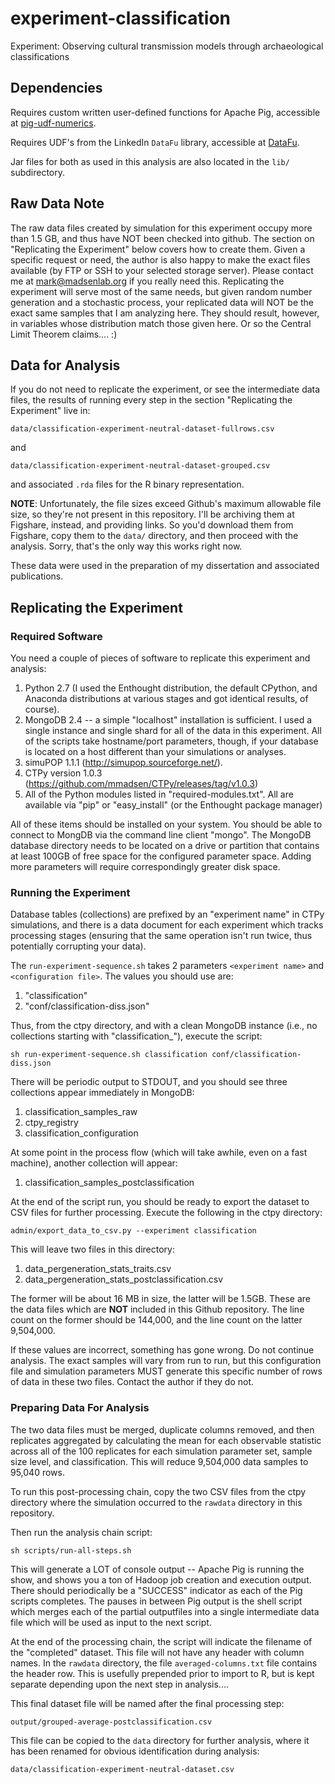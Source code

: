 experiment-classification
=========================

Experiment:  Observing cultural transmission models through archaeological classifications

## Dependencies ##

Requires custom written user-defined functions for Apache Pig, accessible at [pig-udf-numerics](https://github.com/mmadsen/pig-udf-numerics).

Requires UDF's from the LinkedIn `DataFu` library, accessible at [DataFu](http://data.linkedin.com/opensource/datafu).  

Jar files for both as used in this analysis are also located in the `lib/` subdirectory.  


## Raw Data Note ##

The raw data files created by simulation for this experiment occupy more than 1.5 GB, and thus have NOT been checked into github.  The section on "Replicating the Experiment" below 
covers how to create them.  Given a specific request or need, the author is also happy to 
make the exact files available (by FTP or SSH to your selected storage server).  Please contact me at mark@madsenlab.org if you really need this.  Replicating the experiment will serve most of the same needs, but given random number generation and a stochastic process, your replicated data will NOT be the exact same samples that I am analyzing here.  They should result, however, in variables whose distribution match those given here.  Or so the Central Limit Theorem claims.... :)

## Data for Analysis ##

If you do not need to replicate the experiment, or see the intermediate data files, the results of running every step in the section "Replicating the Experiment" live in:

`data/classification-experiment-neutral-dataset-fullrows.csv`

and 

`data/classification-experiment-neutral-dataset-grouped.csv`

and associated `.rda` files for the R binary representation.

__NOTE__:  Unfortunately, the file sizes exceed Github's maximum allowable file size, so they're not present in this repository.  I'll be archiving them at Figshare, instead, and providing links.  So you'd download them from Figshare, copy them to the `data/` directory, and then proceed with the analysis.  Sorry, that's the only way this works right now.  

These data were used in the preparation of my dissertation and associated publications.  


## Replicating the Experiment ##

### Required Software ###

You need a couple of pieces of software to replicate this experiment and analysis:

1.  Python 2.7 (I used the Enthought distribution, the default CPython, and Anaconda distributions at various stages and got identical results, of course).
1.  MongoDB 2.4 -- a simple "localhost" installation is sufficient.  I used a single instance and single shard for all of the data in this experiment.  All of the scripts take hostname/port parameters, though, if your database is located on a host different than your simulations or analyses.  
1.  simuPOP 1.1.1 (http://simupop.sourceforge.net/).  
1.  CTPy version 1.0.3 (https://github.com/mmadsen/CTPy/releases/tag/v1.0.3)
1.  All of the Python modules listed in "required-modules.txt".  All are available via "pip" or "easy_install" (or the Enthought package manager)

All of these items should be installed on your system.  You should be able to connect to MongDB via the command line client "mongo".  The MongoDB database directory needs to be located on a drive or partition that contains at least 100GB of free space for the configured parameter space.  Adding more parameters will require correspondingly greater disk space.  

### Running the Experiment ###

Database tables (collections) are prefixed by an "experiment name" in CTPy simulations, and there is a data document for each experiment which tracks processing stages (ensuring that the same operation isn't run twice, thus potentially corrupting your data).  

The `run-experiment-sequence.sh` takes 2 parameters `<experiment name>` and `<configuration file>`.  The values you should use are:

1.  "classification"
2.  "conf/classification-diss.json"

Thus, from the ctpy directory, and with a clean MongoDB instance (i.e., no collections starting with "classification_"), execute the script:

`sh run-experiment-sequence.sh classification conf/classification-diss.json`

There will be periodic output to STDOUT, and you should see three collections appear immediately in MongoDB:

1.  classification_samples_raw
1.  ctpy_registry
1.  classification_configuration

At some point in the process flow (which will take awhile, even on a fast machine), another collection will appear:

1.  classification_samples_postclassification

At the end of the script run, you should be ready to export the dataset to CSV files for further processing.  Execute the following in the ctpy directory:

`admin/export_data_to_csv.py --experiment classification`

This will leave two files in this directory:

1.  data_pergeneration_stats_traits.csv
1.  data_pergeneration_stats_postclassification.csv

The former will be about 16 MB in size, the latter will be 1.5GB.  These are the data files which are **NOT** included in this Github repository.  The line count on the former should be 144,000, and the line count on the latter 9,504,000.  

If these values are incorrect, something has gone wrong.  Do not continue analysis.  The exact samples will vary from run to run, but this configuration file and simulation parameters MUST generate this specific number of rows of data in these two files.  Contact the author if they do not.  


### Preparing Data For Analysis ###

The two data files must be merged, duplicate columns removed, and then replicates aggregated by calculating the mean for each observable statistic across all of the 100 replicates for each simulation parameter set, sample size level, and classification.  This will reduce 9,504,000 data samples to 95,040 rows.  

To run this post-processing chain, copy the two CSV files from the ctpy directory where the simulation occurred to the `rawdata` directory in this repository.  

Then run the analysis chain script:

`sh scripts/run-all-steps.sh`

This will generate a LOT of console output -- Apache Pig is running the show, and shows you a ton of Hadoop job creation and execution output.  There should periodically be a "SUCCESS" indicator as each of the Pig scripts completes.  The pauses in between Pig output is the shell script which merges each of the partial outputfiles into a single intermediate data file which will be used as input to the next script.  

At the end of the processing chain, the script will indicate the filename of the "completed" dataset.  This file will not have any header with column names.  In the `rawdata` directory, the file `averaged-columns.txt` file contains the header row.  This is usefully prepended prior to import to R, but is kept separate depending upon the next step in analysis....

This final dataset file will be named after the final processing step:

`output/grouped-average-postclassification.csv`

This file can be copied to the `data` directory for further analysis, where it has been renamed for obvious identification during analysis:

`data/classification-experiment-neutral-dataset.csv`

